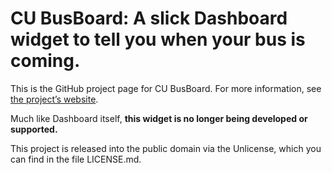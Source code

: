 # CU BusBoard: A slick Dashboard widget to tell you when your bus is coming.

This is the GitHub project page for CU BusBoard. For more information, see [the project’s website](https://bdesham.github.io/cu-busboard/).

Much like Dashboard itself, **this widget is no longer being developed or supported.**

This project is released into the public domain via the Unlicense, which you can find in the file LICENSE.md.
